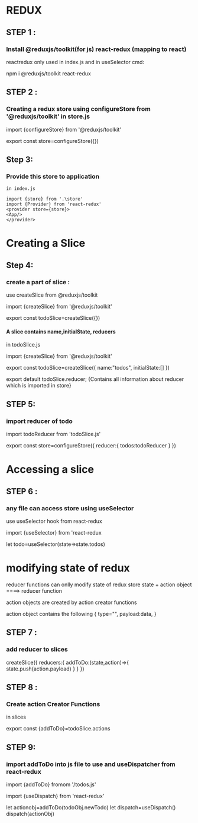 # REDUX

## STEP 1 :

### Install @reduxjs/toolkit(for js) react-redux (mapping to react)

reactredux only used in index.js and in useSelector
cmd:

npm i @reduxjs/toolkit react-redux

## STEP 2 :

### Creating a redux store using configureStore from '@reduxjs/toolkit' in store.js

import {configureStore} from '@reduxjs/toolkit'

export const store=configureStore({})

## Step 3:

### Provide this store to application

    in index.js

    import {store} from '.\store'
    import {Provider} from 'react-redux'
    <provider store={store}>
    <App/>
    </provider>

# Creating a Slice

## Step 4:

### create a part of slice :

use createSlice from @reduxjs/toolkit

import {createSlice} from '@reduxjs/toolkit'

export const todoSlice=createSlice({})

#### A slice contains name,initialState, reducers

in todoSlice.js

import {createSlice} from '@reduxjs/toolkit'

export const todoSlice=createSlice({
name:"todos",
initialState:[]
})

export default todoSlice.reducer; {Contains all information about reducer which is imported in store}

## STEP 5:

### import reducer of todo

import todoReducer from 'todoSlice.js'

export const store=configureStore({
reducer:{
todos:todoReducer
}
})

# Accessing a slice

## STEP 6 :

### any file can access store using useSelector

use useSelector hook from react-redux

import {useSelector} from 'react-redux

let todo=useSelector(state=>state.todos)

# modifying state of redux

reducer functions can onlly modify state of redux store
state + action object ====> reducer function

action objects are created by action creator functions

action object contains the following
{
type="",
payload:data,
}

## STEP 7 :

### add reducer to slices

createSlice({
reducers:{
addToDo:(state,action)=>{
state.push(action.payload)
}
}
})

## STEP 8 :

### Create action Creator Functions

in slices

export const {addToDo}=todoSlice.actions

## STEP 9:

### import addToDo into js file to use and useDispatcher from react-redux

import {addToDo} fromom '/todos.js'

import {useDispatch} from 'react-redux'

let actionobj=addToDo(todoObj.newTodo)
let dispatch=useDispatch()
dispatch(actionObj)
